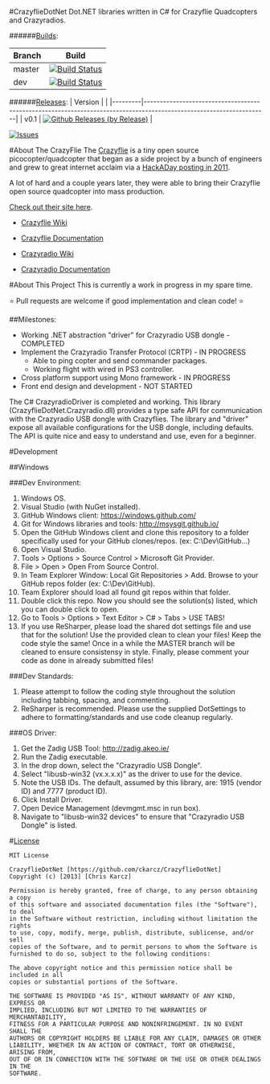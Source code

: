 #CrazyflieDotNet
Dot.NET libraries written in C# for Crazyflie Quadcopters and Crazyradios.

######[Builds](https://travis-ci.org/ckarcz/CrazyflieDotNet):

| Branch      | Build                                                                                                                                |
|-------------|--------------------------------------------------------------------------------------------------------------------------------------|
| master      | [![Build Status](https://travis-ci.org/ckarcz/CrazyflieDotNet.svg?branch=master)](https://travis-ci.org/ckarcz/CrazyflieDotNet)      |
| dev         | [![Build Status](https://travis-ci.org/ckarcz/CrazyflieDotNet.svg?branch=dev)](https://travis-ci.org/ckarcz/CrazyflieDotNet)         |

######[Releases](https://github.com/ckarcz/CrazyflieDotNet/releases):
| Version |                                                                                                                    |
|---------|--------------------------------------------------------------------------------------------------------------------|
| v0.1     | [![Github Releases (by Release)](https://img.shields.io/github/downloads/ckarcz/CrazyflieDotNet/v0.1/total.svg)](https://github.com/ckarcz/CrazyflieDotNet/releases/tag/0.1) |

[![Issues](https://img.shields.io/github/issues/ckarcz/CrazyflieDotNet.svg)](https://github.com/ckarcz/CrazyflieDotNet/issues)

#About The CrazyFlie
The [Crazyflie](https://www.bitcraze.io/crazyflie/) is a tiny open source picocopter/quadcopter that began as a side project by a bunch of engineers and grew to great internet acclaim via a [HackADay posting in 2011](http://hackaday.com/2011/04/29/mini-quadrocopter-is-crazy-awesome).

A lot of hard and a couple years later, they were able to bring their Crazyflie open source quadcopter into mass production. 

[Check out their site here](http://www.bitcraze.se/).

* [Crazyflie Wiki](http://wiki.bitcraze.se/projects:crazyflie:index)

* [Crazyflie Documentation](http://wiki.bitcraze.se/doc:crazyflie:index)

* [Crazyradio Wiki](http://wiki.bitcraze.se/projects:crazyradio:index)

* [Crazyradio Documentation](https://wiki.bitcraze.io/doc:crazyradio:index)

#About This Project
This is currently a work in progress in my spare time.

:star: Pull requests are welcome if good implementation and clean code! :star:

##Milestones:
- Working .NET abstraction "driver" for Crazyradio USB dongle - COMPLETED
- Implement the Crazyradio Transfer Protocol (CRTP) - IN PROGRESS
  - Able to ping copter and send commander packages.
  - Working flight with wired in PS3 controller.
- Cross platform support using Mono framework - IN PROGRESS
- Front end design and development - NOT STARTED

The C# CrazyradioDriver is completed and working. This library (CrazyflieDotNet.Crazyradio.dll) provides a type safe API for communication with the Crazyradio USB dongle with Crazyflies. The library and "driver" expose all available configurations for the USB dongle, including defaults. The API is quite nice and easy to understand and use, even for a beginner.

#Development

##Windows

###Dev Environment:
1. Windows OS.
2. Visual Studio (with NuGet installed).
3. GitHub Windows client: https://windows.github.com/
4. Git for Windows libraries and tools: http://msysgit.github.io/
5. Open the GitHub Windows client and clone this repository to a folder specifically used for your GitHub clones/repos. (ex: C:\Dev\GitHub\...)
5. Open Visual Studio.
6. Tools > Options > Source Control > Microsoft Git Provider.
7. File > Open > Open From Source Control.
8. In Team Explorer Window: Local Git Repositories > Add. Browse to your GitHub repos folder (ex: C:\Dev\GitHub\).
9. Team Explorer should load all found git repos within that folder.
10. Double click this repo. Now you should see the solution(s) listed, which you can double click to open.
11. Go to Tools > Options > Text Editor > C# > Tabs > USE TABS!
12. If you use ReSharper, please load the shared dot settings file and use that for the solution! Use the provided clean to clean your files! Keep the code style the same! Once in a while the MASTER branch will be cleaned to ensure consistensy in style. Finally, please comment your code as done in already submitted files!

###Dev Standards:
1. Please attempt to follow the coding style throughout the solution including tabbing, spacing, and commenting.
2. ReSharper is recommended. Please use the supplied DotSettings to adhere to formatting/standards and use code cleanup regularly.

###OS Driver:
1. Get the Zadig USB Tool: http://zadig.akeo.ie/
2. Run the Zadig executable.
2. In the drop down, select the "Crazyradio USB Dongle".
3. Select "libusb-win32 (vx.x.x.x)" as the driver to use for the device.
4. Note the USB IDs. The default, assumed by this library, are: 1915 (vendor ID) and 7777 (product ID).
5. Click Install Driver.
6. Open Device Management (devmgmt.msc in run box).
7. Navigate to "libusb-win32 devices" to ensure that "Crazyradio USB Dongle" is listed.

#[License](license.txt)
```
MIT License

CrazyflieDotNet [https://github.com/ckarcz/CrazyflieDotNet]
Copyright (c) [2013] [Chris Karcz]

Permission is hereby granted, free of charge, to any person obtaining a copy
of this software and associated documentation files (the "Software"), to deal
in the Software without restriction, including without limitation the rights
to use, copy, modify, merge, publish, distribute, sublicense, and/or sell
copies of the Software, and to permit persons to whom the Software is
furnished to do so, subject to the following conditions:

The above copyright notice and this permission notice shall be included in all
copies or substantial portions of the Software.

THE SOFTWARE IS PROVIDED "AS IS", WITHOUT WARRANTY OF ANY KIND, EXPRESS OR
IMPLIED, INCLUDING BUT NOT LIMITED TO THE WARRANTIES OF MERCHANTABILITY,
FITNESS FOR A PARTICULAR PURPOSE AND NONINFRINGEMENT. IN NO EVENT SHALL THE
AUTHORS OR COPYRIGHT HOLDERS BE LIABLE FOR ANY CLAIM, DAMAGES OR OTHER
LIABILITY, WHETHER IN AN ACTION OF CONTRACT, TORT OR OTHERWISE, ARISING FROM,
OUT OF OR IN CONNECTION WITH THE SOFTWARE OR THE USE OR OTHER DEALINGS IN THE
SOFTWARE.
```
